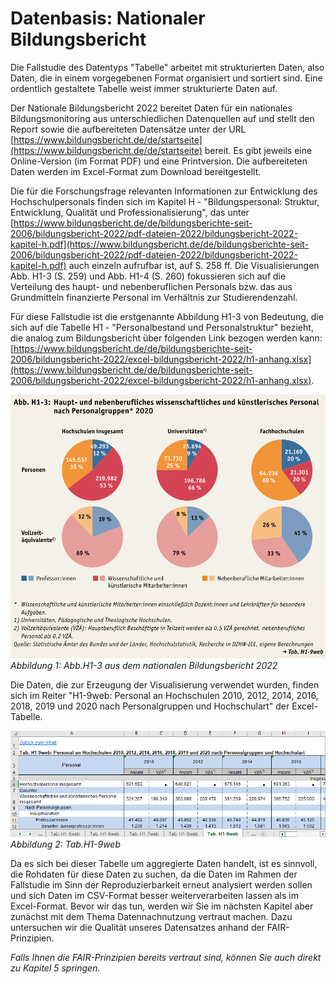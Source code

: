 # Datenbasis: Nationaler Bildungsbericht 

Die Fallstudie des Datentyps "Tabelle" arbeitet mit strukturierten Daten, also Daten, die in einem vorgegebenen Format organisiert und sortiert sind. Eine ordentlich gestaltete Tabelle weist immer strukturierte Daten auf.

Der Nationale Bildungsbericht 2022 bereitet Daten für ein nationales Bildungsmonitoring aus unterschiedlichen Datenquellen auf und stellt den Report sowie die aufbereiteten Datensätze unter der URL [https://www.bildungsbericht.de/de/startseite](https://www.bildungsbericht.de/de/startseite) bereit. Es gibt jeweils eine Online-Version (im Format PDF) und eine Printversion. Die aufbereiteten Daten werden im Excel-Format zum Download bereitgestellt. 

Die für die Forschungsfrage relevanten Informationen zur Entwicklung des Hochschulpersonals finden sich im Kapitel H - "Bildungspersonal: Struktur, Entwicklung, Qualität und Professionalisierung", das unter [https://www.bildungsbericht.de/de/bildungsberichte-seit-2006/bildungsbericht-2022/pdf-dateien-2022/bildungsbericht-2022-kapitel-h.pdf](https://www.bildungsbericht.de/de/bildungsberichte-seit-2006/bildungsbericht-2022/pdf-dateien-2022/bildungsbericht-2022-kapitel-h.pdf) auch einzeln aufrufbar ist, auf S. 258 ff. Die Visualisierungen Abb. H1-3 (S. 259) und Abb. H1-4 (S. 260) fokussieren sich auf die Verteilung des haupt- und nebenberuflichen Personals bzw. das aus Grundmitteln finanzierte Personal im Verhältnis zur Studierendenzahl. 

Für diese Fallstudie ist die erstgenannte Abbildung H1-3 von Bedeutung, die sich auf die Tabelle H1 - "Personalbestand und Personalstruktur" bezieht, die analog zum Bildungsbericht über folgenden Link bezogen werden kann: [https://www.bildungsbericht.de/de/bildungsberichte-seit-2006/bildungsbericht-2022/excel-bildungsbericht-2022/h1-anhang.xlsx](https://www.bildungsbericht.de/de/bildungsberichte-seit-2006/bildungsbericht-2022/excel-bildungsbericht-2022/h1-anhang.xlsx).

![](_images/Abb_H1-3.png)
*Abbildung 1: Abb.H1-3 aus dem nationalen Bildungsbericht 2022*




Die Daten, die zur Erzeugung der Visualisierung verwendet wurden, finden sich im Reiter "H1-9web: Personal an Hochschulen 2010, 2012, 2014, 2016, 2018, 2019 und 2020 nach Personalgruppen und Hochschulart" der Excel-Tabelle.

![](_images/Tab_H1-9web.png)
*Abbildung 2: Tab.H1-9web*

Da es sich bei dieser Tabelle um aggregierte Daten handelt, ist es sinnvoll, die Rohdaten für diese Daten zu suchen, da die Daten im Rahmen der Fallstudie im Sinn der Reproduzierbarkeit erneut analysiert werden sollen und sich Daten im CSV-Format besser weiterverarbeiten lassen als im Excel-Format. 
Bevor wir das tun, werden wir Sie im nächsten Kapitel aber zunächst mit dem Thema Datennachnutzung vertraut machen. Dazu untersuchen wir die Qualität unseres Datensatzes anhand der FAIR-Prinzipien.

*Falls Ihnen die FAIR-Prinzipien bereits vertraut sind, können Sie auch direkt zu Kapitel 5 springen.*
